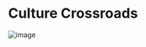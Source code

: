 # Culture Crossroads

![image](https://github.com/srirajbura16/culture-crossroads/assets/75371806/376b45be-ee2a-4e88-907f-a71c4b587b17)


